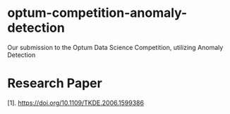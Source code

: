 # optum-competition-anomaly-detection
Our submission to the Optum Data Science Competition, utilizing Anomaly Detection

# Research Paper
[1]. https://doi.org/10.1109/TKDE.2006.1599386 

